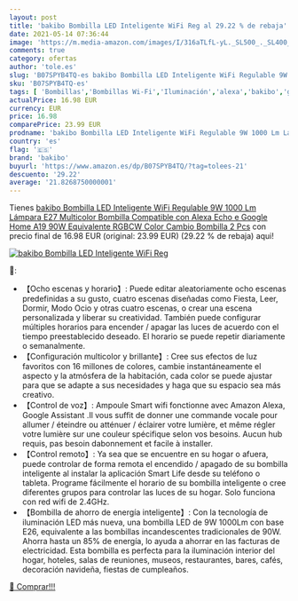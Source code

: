 ```yaml
---
layout: post
title: 'bakibo Bombilla LED Inteligente WiFi Reg al 29.22 % de rebaja'
date: 2021-05-14 07:36:44
image: 'https://m.media-amazon.com/images/I/316aTLfL-yL._SL500_._SL400_.jpg'
comments: true
category: ofertas
author: 'tole.es'
slug: 'B07SPYB4TQ-es bakibo Bombilla LED Inteligente WiFi Regulable 9W 1000 Lm...'
sku: 'B07SPYB4TQ-es'
tags: [ 'Bombillas','Bombillas Wi-Fi','Iluminación','alexa','bakibo','google','home', ]
actualPrice: 16.98 EUR
currency: EUR
price: 16.98
comparePrice: 23.99 EUR
prodname: 'bakibo Bombilla LED Inteligente WiFi Regulable 9W 1000 Lm Lámpara  E27 Multicolor Bombilla Compatible con Alexa  Echo e Google Home  A19 90W Equivalente RGBCW Color Cambio Bombilla  2 Pcs'
country: 'es'
flag: '🇪🇸'
brand: 'bakibo'
buyurl: 'https://www.amazon.es/dp/B07SPYB4TQ/?tag=tolees-21'
descuento: '29.22'
average: '21.8268750000001'
---
```


Tienes [bakibo Bombilla LED Inteligente WiFi Regulable 9W 1000 Lm Lámpara  E27 Multicolor Bombilla Compatible con Alexa  Echo e Google Home  A19 90W Equivalente RGBCW Color Cambio Bombilla  2 Pcs](https://www.amazon.es/dp/B07SPYB4TQ/?tag=tolees-21) con precio final de  16.98 EUR (original: 23.99 EUR) (29.22 %  de rebaja) aqui!

[![bakibo Bombilla LED Inteligente WiFi Reg](https://m.media-amazon.com/images/I/316aTLfL-yL._SL500_._SL400_.jpg)](https://www.amazon.es/dp/B07SPYB4TQ/?tag=tolees-21)

🔎:

- 【Ocho escenas y horario】: Puede editar aleatoriamente ocho escenas predefinidas a su gusto, cuatro escenas diseñadas como Fiesta, Leer, Dormir, Modo Ocio y otras cuatro escenas, o crear una escena personalizada y liberar su creatividad. También puede configurar múltiples horarios para encender / apagar las luces de acuerdo con el tiempo preestablecido deseado. El horario se puede repetir diariamente o semanalmente.
- 【Configuración multicolor y brillante】: Cree sus efectos de luz favoritos con 16 millones de colores, cambie instantáneamente el aspecto y la atmósfera de la habitación, cada color se puede ajustar para que se adapte a sus necesidades y haga que su espacio sea más creativo.
- 【Control de voz】: Ampoule Smart wifi fonctionne avec Amazon Alexa, Google Assistant .Il vous suffit de donner une commande vocale pour allumer / éteindre ou atténuer / éclairer votre lumière, et même régler votre lumière sur une couleur spécifique selon vos besoins. Aucun hub requis, pas besoin dabonnement et facile à installer.
- 【Control remoto】: Ya sea que se encuentre en su hogar o afuera, puede controlar de forma remota el encendido / apagado de su bombilla inteligente al instalar la aplicación Smart Life desde su teléfono o tableta. Programe fácilmente el horario de su bombilla inteligente o cree diferentes grupos para controlar las luces de su hogar. Solo funciona con red wifi de 2.4GHz.
- 【Bombilla de ahorro de energía inteligente】: Con la tecnología de iluminación LED más nueva, una bombilla LED de 9W 1000Lm con base E26, equivalente a las bombillas incandescentes tradicionales de 90W. Ahorra hasta un 85% de energía, lo ayuda a ahorrar en las facturas de electricidad. Esta bombilla es perfecta para la iluminación interior del hogar, hoteles, salas de reuniones, museos, restaurantes, bares, cafés, decoración navideña, fiestas de cumpleaños.

[🛒 Comprar!!!](https://www.amazon.es/dp/B07SPYB4TQ/?tag=tolees-21)
